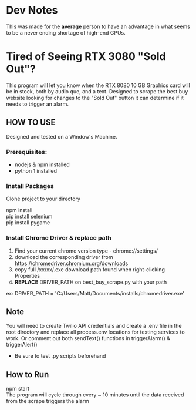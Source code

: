 # Dev Notes
This was made for the <strong>average</strong> person to have an advantage in
what seems to be a never ending shortage of high-end GPUs.

# Tired of Seeing RTX 3080 "Sold Out"?

This program will let you know when the RTX 8080 10 GB Graphics card
will be in stock, both by audio que, and a text. Designed to scrape 
the best buy website looking for changes to the "Sold Out" button it 
can determine if it needs to trigger an alarm.

## HOW TO USE

Designed and tested on a Window's Machine.

### Prerequisites:
* nodejs & npm installed
* python 1 installed
### Install Packages

Clone project to your directory

npm install \
pip install selenium \
pip install pygame
### Install Chrome Driver & replace path
1. Find your current chrome version type - chrome://settings/
2. download the corresponding driver from
https://chromedriver.chromium.org/downloads
3. copy full /xx/xx/.exe download path found when right-clicking Properties
4. <strong>REPLACE</strong> DRIVER_PATH on best_buy_scrape.py with your path

ex: DRIVER_PATH = 'C:/Users/Matt/Documents/installs/chromedriver.exe'

## Note
You will need to create Twilio API credentials and create a .env file in the root directory
and replace all process.env locations for texting services to work. Or comment out both sendText() functions
in triggerAlarm() & triggerAlert()

* Be sure to test .py scripts beforehand
## How to Run 
npm start
\
The program will cycle through every ~ 10 minutes until the data received from the scrape triggers the alarm

